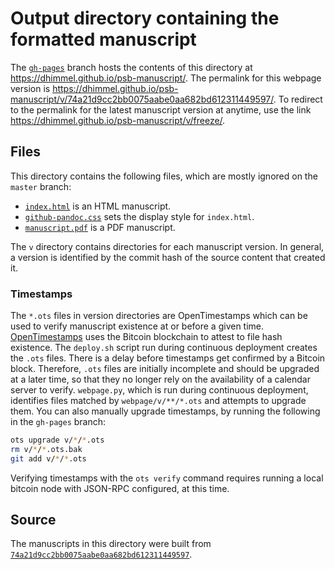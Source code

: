# Output directory containing the formatted manuscript

The [`gh-pages`](https://github.com/dhimmel/psb-manuscript/tree/gh-pages) branch hosts the contents of this directory at https://dhimmel.github.io/psb-manuscript/.
The permalink for this webpage version is https://dhimmel.github.io/psb-manuscript/v/74a21d9cc2bb0075aabe0aa682bd612311449597/.
To redirect to the permalink for the latest manuscript version at anytime, use the link https://dhimmel.github.io/psb-manuscript/v/freeze/.

## Files

This directory contains the following files, which are mostly ignored on the `master` branch:

+ [`index.html`](index.html) is an HTML manuscript.
+ [`github-pandoc.css`](github-pandoc.css) sets the display style for `index.html`.
+ [`manuscript.pdf`](manuscript.pdf) is a PDF manuscript.

The `v` directory contains directories for each manuscript version.
In general, a version is identified by the commit hash of the source content that created it.

### Timestamps

The `*.ots` files in version directories are OpenTimestamps which can be used to verify manuscript existence at or before a given time.
[OpenTimestamps](https://opentimestamps.org/) uses the Bitcoin blockchain to attest to file hash existence.
The `deploy.sh` script run during continuous deployment creates the `.ots` files.
There is a delay before timestamps get confirmed by a Bitcoin block.
Therefore, `.ots` files are initially incomplete and should be upgraded at a later time, so that they no longer rely on the availability of a calendar server to verify.
`webpage.py`, which is run during continuous deployment, identifies files matched by `webpage/v/**/*.ots` and attempts to upgrade them.
You can also manually upgrade timestamps, by running the following in the `gh-pages` branch:

```sh
ots upgrade v/*/*.ots
rm v/*/*.ots.bak
git add v/*/*.ots
```

Verifying timestamps with the `ots verify` command requires running a local bitcoin node with JSON-RPC configured, at this time.

## Source

The manuscripts in this directory were built from
[`74a21d9cc2bb0075aabe0aa682bd612311449597`](https://github.com/dhimmel/psb-manuscript/commit/74a21d9cc2bb0075aabe0aa682bd612311449597).
